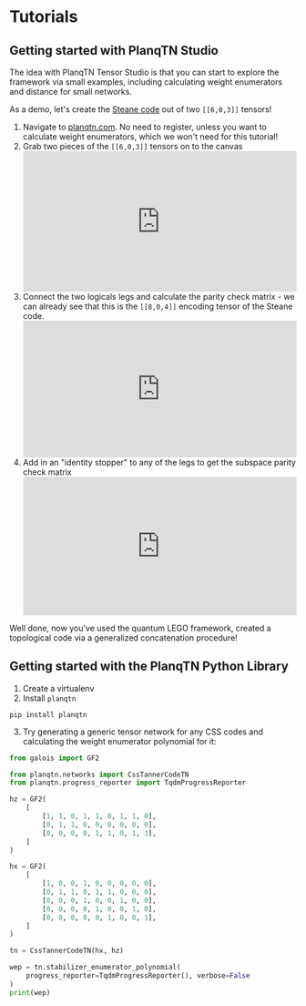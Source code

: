 # Tutorials

## Getting started with PlanqTN Studio

The idea with PlanqTN Tensor Studio is that you can start to explore the
framework via small examples, including calculating weight enumerators and
distance for small networks.

As a demo, let's create the
[Steane code](https://errorcorrectionzoo.org/c/steane) out of two `[[6,0,3]]`
tensors!

<ol start=1>
    <li> Navigate to <a href="https://planqtn.com">planqtn.com</a>. No need to register, unless
    you want to calculate weight enumerators, which we won't need for this
    tutorial!
    </li>
    <li> Grab two pieces of the <code>[[6,0,3]]</code> tensors on to the canvas
    <div style="padding:51.42% 0 0 0;position:relative;"><iframe src="https://player.vimeo.com/video/1103159520?title=0&amp;byline=0&amp;portrait=0&amp;badge=0&amp;autopause=0&amp;player_id=0&amp;app_id=58479&autoplay=1&loop=1" frameborder="0" allow="autoplay; fullscreen; picture-in-picture; clipboard-write; encrypted-media; web-share" referrerpolicy="strict-origin-when-cross-origin" style="position:absolute;top:0;left:0;width:100%;height:100%;" title="drag_603s"></iframe></div><script src="https://player.vimeo.com/api/player.js"></script>
    </li>
    <li> Connect the two logicals legs and calculate the parity check matrix - we can
    already see that this is the <code>[[8,0,4]]</code> encoding tensor of the Steane code.
    <div style="padding:50% 0 0 0;position:relative;"><iframe src="https://player.vimeo.com/video/1103159534?title=0&amp;byline=0&amp;portrait=0&amp;badge=0&amp;autopause=0&amp;player_id=0&amp;app_id=58479&autoplay=1&loop=1" frameborder="0" allow="autoplay; fullscreen; picture-in-picture; clipboard-write; encrypted-media; web-share" referrerpolicy="strict-origin-when-cross-origin" style="position:absolute;top:0;left:0;width:100%;height:100%;" title="steane_tutorial_connect_logicals"></iframe></div><script src="https://player.vimeo.com/api/player.js"></script>
    </li>
    <li> Add in an "identity stopper" to any of the legs to get the subspace parity
    check matrix
    <div style="padding:50.59% 0 0 0;position:relative;"><iframe src="https://player.vimeo.com/video/1103159489?title=0&amp;byline=0&amp;portrait=0&amp;badge=0&amp;autopause=0&amp;player_id=0&amp;app_id=58479&autoplay=1&loop=1" frameborder="0" allow="autoplay; fullscreen; picture-in-picture; clipboard-write; encrypted-media; web-share" referrerpolicy="strict-origin-when-cross-origin" style="position:absolute;top:0;left:0;width:100%;height:100%;" title="steane_tutorial_identity_stopper"></iframe></div><script src="https://player.vimeo.com/api/player.js"></script>
    </li>
</ol>

Well done, now you've used the quantum LEGO framework, created a topological
code via a generalized concatenation procedure!

## Getting started with the PlanqTN Python Library

1. Create a virtualenv
2. Install `planqtn`

```
pip install planqtn
```

3. Try generating a generic tensor network for any CSS codes and calculating the
   weight enumerator polynomial for it:

```python
from galois import GF2

from planqtn.networks import CssTannerCodeTN
from planqtn.progress_reporter import TqdmProgressReporter

hz = GF2(
    [
        [1, 1, 0, 1, 1, 0, 1, 1, 0],
        [0, 1, 1, 0, 0, 0, 0, 0, 0],
        [0, 0, 0, 0, 1, 1, 0, 1, 1],
    ]
)

hx = GF2(
    [
        [1, 0, 0, 1, 0, 0, 0, 0, 0],
        [0, 1, 1, 0, 1, 1, 0, 0, 0],
        [0, 0, 0, 1, 0, 0, 1, 0, 0],
        [0, 0, 0, 0, 1, 0, 0, 1, 0],
        [0, 0, 0, 0, 0, 1, 0, 0, 1],
    ]
)

tn = CssTannerCodeTN(hx, hz)

wep = tn.stabilizer_enumerator_polynomial(
    progress_reporter=TqdmProgressReporter(), verbose=False
)
print(wep)

```
